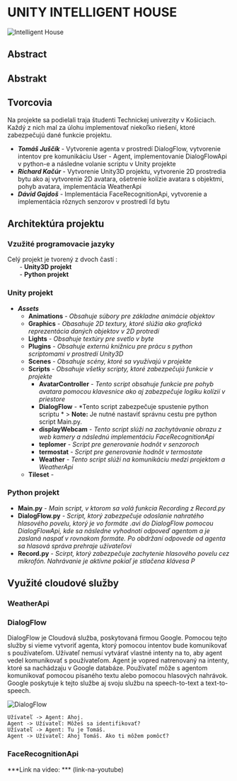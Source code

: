 # UNITY INTELLIGENT HOUSE
![Intelligent House](https://i.imgur.com/7A8fKBh.png)
## Abstract 

## Abstrakt

## Tvorcovia
Na projekte sa podielali traja študenti Technickej univerzity v Košiciach. Každý z nich mal za úlohu implementovať niekoľko riešení, ktoré zabezpečujú dané funkcie projektu.

- ***Tomáš Juščík*** - Vytvorenie agenta v prostredí DialogFlow, vytvorenie intentov pre komunikáciu User - Agent, implementovanie DialogFlowApi v python-e a následne volanie scriptu v Unity projekte
- ***Richard Kačúr*** - Vytvorenie Unity3D projektu, vytvorenie 2D prostredia bytu ako aj vytvorenie 2D avatara, ošetrenie kolízie avatara s objektmi, pohyb avatara, implementácia WeatherApi
- ***Dávid Gajdoš*** - Implementácia FaceRecognitionApi, vytvorenie a implementácia rôznych senzorov v prostredí ľd bytu

## Architektúra projektu
### Vzužité programovacie jazyky ###
Celý projekt je tvorený z dvoch častí : \
&nbsp;&nbsp;&nbsp;&nbsp;&nbsp;&nbsp;&nbsp;- **Unity3D projekt**\
&nbsp;&nbsp;&nbsp;&nbsp;&nbsp;&nbsp;&nbsp;- **Python projekt**
### Unity projekt ###
- ***Assets***
  - **Animations** - *Obsahuje súbory pre základne animácie objektov*
  - **Graphics** - *Obasahuje 2D textury, ktoré slúžia ako grafická reprezentácia daných objektov v 2D protredí*
  - **Lights** - *Obsahuje textúry pre svetlo v byte*
  - **Plugins** - *Obsahuje externú knižnicu pre prácu s python scriptomami v prostredí Unity3D*
  - **Scenes** - *Obsahuje scény, ktoré sa využívajú v projekte*
  - **Scripts** - *Obsahuje všetky scripty, ktoré zabezpečujú funkcie v projekte*
    - **AvatarController** - *Tento script obsahuje funkcie pre pohyb avatara pomocou klavesnice ako aj zabezpečuje logiku kolízií v priestore*
    - **DialogFlow** - *Tento script zabezpečuje spustenie python scriptu * > **Note:** Je nutné nastaviť správnu cestu pre python script Main.py.
    - **displayWebcam** - *Tento script slúži na zachytávanie obrazu z web kamery a následnú implementáciu FaceRecognitionApi*
    - **teplomer** - *Script pre generovanie hodnôt v senzoroch*
    - **termostat** - *Script pre generovanie hodnôt v termostate*
    - **Weather** - *Tento script slúži na komunikáciu medzi projektom a WeatherApi*
  - **Tileset** - 

### Python projekt ###
- **Main.py** - *Main script, v ktorom sa volá funkcia Recording z Record.py*
- **DialogFlow.py** - *Script, ktorý zabezpečuje odoslanie nahratého hlasového povelu, ktorý je vo formáte .avi do DialogFlow pomocou DialogFlowApi, kde sa následne vyhodnotí odpoveď agentom a je zaslaná naspať v rovnakom formáte. Po obdržaní odpovede od agenta sa hlasová správa prehraje užívateľovi*
- **Record.py** - *Scirpt, ktorý zabezpečuje zachytenie hlasového povelu cez mikrofón. Nahrávanie je aktívne pokiaľ je stlačena klávesa P*

## Využité cloudové služby ##
### WeatherApi ###
### DialogFlow ###
DialogFlow je Cloudová služba, poskytovaná firmou Google. Pomocou tejto služby si vieme vytvoriť agenta, ktorý pomocou intentov bude komunikovať s používateľom. Užívateľ nemusí vytvárať vlastné intenty na to, aby agent vedel komunikovať s používateľom. Agent je vopred natrenovaný na intenty, ktoré sa nachádzaju v Google databáze. Používateľ môže s agentom komunikovať pomocou písaného textu alebo pomocou hlasových nahrávok. Google poskytuje k tejto službe aj svoju službu na speech-to-text a text-to-speech.

![DialogFlow](https://i.imgur.com/9DpgRju.png)

```
Užívateľ -> Agent: Ahoj.
Agent -> Užívateľ: Môžeš sa identifikovať?
Užívateľ -> Agent: Tu je Tomáš.
Agent -> Užívateľ: Ahoj Tomáš. Ako ti môžem pomôcť?
```

### FaceRecognitionApi ###

***Link na video: *** (link-na-youtube)

